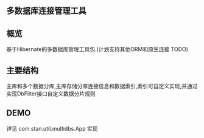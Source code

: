 

多数据库连接管理工具
-----------------------------------------
	
	
概览
--------
基于Hibernate的多数据库管理工具包.(计划支持其他ORM和原生连接 TODO)
	
	
	
主要结构
--------
主库和多个数据分库,主库存储分库连接信息和数据索引,索引可自定义实现,并通过实现DbFilter接口自定义数据分片规则
	
	
	
DEMO
--------
详见 com.stan.util.multidbs.App 实现
	